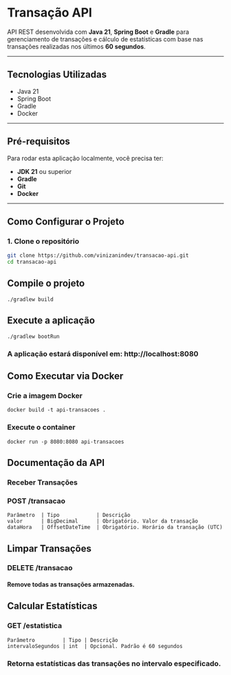 # Transação API

API REST desenvolvida com **Java 21**, **Spring Boot** e **Gradle** para gerenciamento de transações e cálculo de estatísticas com base nas transações realizadas nos últimos **60 segundos**.

---

## Tecnologias Utilizadas

- Java 21
- Spring Boot
- Gradle
- Docker

---

## Pré-requisitos

Para rodar esta aplicação localmente, você precisa ter:

- **JDK 21** ou superior
- **Gradle** 
- **Git**
- **Docker** 

---

## Como Configurar o Projeto

### 1. Clone o repositório

```bash
git clone https://github.com/vinizanindev/transacao-api.git
cd transacao-api
```
## Compile o projeto
```
./gradlew build
```
## Execute a aplicação
```
./gradlew bootRun
```
### A aplicação estará disponível em: http://localhost:8080
## Como Executar via Docker
### Crie a imagem Docker
```
docker build -t api-transacoes .
```
### Execute o container
```
docker run -p 8080:8080 api-transacoes
```
## Documentação da API
### Receber Transações
### POST /transacao
```
Parâmetro  | Tipo            | Descrição
valor      | BigDecimal      | Obrigatório. Valor da transação
dataHora   | OffsetDateTime  | Obrigatório. Horário da transação (UTC)
```
## Limpar Transações

### DELETE /transacao
#### Remove todas as transações armazenadas.

## Calcular Estatísticas 
### GET /estatistica
```
Parâmetro         | Tipo | Descrição
intervaloSegundos | int  | Opcional. Padrão é 60 segundos
```
### Retorna estatísticas das transações no intervalo especificado.




